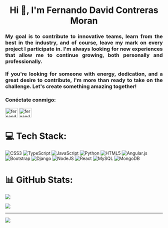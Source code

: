 <h1 align="center">Hi 👋, I'm Fernando David Contreras Moran</h1>
<h3 align='justify'>
My goal is to contribute to innovative teams, learn from the best in the industry, and of course, leave my mark on every project I participate in. I'm always looking for new experiences that allow me to continue growing, both personally and professionally. <br><br>If you're looking for someone with energy, dedication, and a great desire to contribute, I'm more than ready to take on the challenge. Let's create something amazing together!
</h3>
<h3 align="left">Conéctate conmigo:</h3>
<p align="left">
<a href="https://dev.to/fernandodev89" target="blank"><img align="center" src="https://raw.githubusercontent.com/rahuldkjain/github-profile-readme-generator/master/src/images/icons/Social/devto.svg" alt="fernandodev89" height="30" width="40" /></a>
<a href="https://www.linkedin.com/in/fernando-contreras89/" target="blank"><img align="center" src="https://raw.githubusercontent.com/rahuldkjain/github-profile-readme-generator/master/src/images/icons/Social/linked-in-alt.svg" alt="fernando-david-contreras-moran" height="30" width="40" /></a> </p>



# 💻 Tech Stack:
![CSS3](https://img.shields.io/badge/css3-%231572B6.svg?style=for-the-badge&logo=css3&logoColor=white) ![TypeScript](https://img.shields.io/badge/typescript-%23007ACC.svg?style=for-the-badge&logo=typescript&logoColor=white) ![JavaScript](https://img.shields.io/badge/javascript-%23323330.svg?style=for-the-badge&logo=javascript&logoColor=%23F7DF1E) ![Python](https://img.shields.io/badge/python-3670A0?style=for-the-badge&logo=python&logoColor=ffdd54) ![HTML5](https://img.shields.io/badge/html5-%23E34F26.svg?style=for-the-badge&logo=html5&logoColor=white) ![Angular.js](https://img.shields.io/badge/angular.js-%23E23237.svg?style=for-the-badge&logo=angularjs&logoColor=white) ![Bootstrap](https://img.shields.io/badge/bootstrap-%238511FA.svg?style=for-the-badge&logo=bootstrap&logoColor=white) ![Django](https://img.shields.io/badge/django-%23092E20.svg?style=for-the-badge&logo=django&logoColor=white) ![NodeJS](https://img.shields.io/badge/node.js-6DA55F?style=for-the-badge&logo=node.js&logoColor=white) ![React](https://img.shields.io/badge/react-%2320232a.svg?style=for-the-badge&logo=react&logoColor=%2361DAFB) ![MySQL](https://img.shields.io/badge/mysql-4479A1.svg?style=for-the-badge&logo=mysql&logoColor=white) ![MongoDB](https://img.shields.io/badge/MongoDB-%234ea94b.svg?style=for-the-badge&logo=mongodb&logoColor=white)

# 📊 GitHub Stats:

![](https://github-readme-stats.vercel.app/api/top-langs/?username=fernandodev89&theme=github_dark_dimmed&hide_border=false&include_all_commits=true&count_private=true&layout=compact)

![](https://github-readme-stats.vercel.app/api?username=fernandodev89&theme=github_dark_dimmed&hide_border=false&include_all_commits=true&count_private=true)<br/>

<!-- Proudly created with GPRM ( https://gprm.itsvg.in ) -->

---
[![](https://visitcount.itsvg.in/api?id=fernandodev89&icon=0&color=0)](https://visitcount.itsvg.in)

<!-- Proudly created with GPRM ( https://gprm.itsvg.in ) -->
